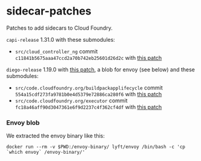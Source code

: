 # sidecar-patches

Patches to add sidecars to Cloud Foundry.

`capi-release` 1.31.0 with these submodules:
- `src/cloud_controller_ng` commit `c11841b5675aaa47ccd2a70b742eb25601d26d2c` with [this patch](cloud_controller_ng.patch)

`diego-release` 1.19.0 with [this patch](diego-release.patch), a blob for envoy (see below) and these submodules:
- `src/code.cloudfoundry.org/buildpackapplifecycle` commit `554a15cdf273fa9781b0e4d5379e72886ca280f6` with [this patch](buildpackapplifecycle.patch)
- `src/code.cloudfoundry.org/executor` commit `fc18a46aff90d3047361e6f9d2237c4f362cf4df` with [this patch](executor.patch)

### Envoy blob
We extracted the envoy binary like this:
```
docker run --rm -v $PWD:/envoy-binary/ lyft/envoy /bin/bash -c 'cp `which envoy` /envoy-binary/'
```
